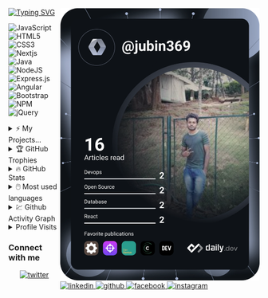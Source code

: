 <!-- 
### Hi there, I'm Jubin 👋
 -->
 
 <a href="https://app.daily.dev/jubin369"><img align="right" src="https://github.com/jubin369/jubin369/blob/main/devcard.svg" width="400" alt="JuBin Ayoob's Dev Card"/></a>
  
[![Typing SVG](https://readme-typing-svg.herokuapp.com/?lines=Hi+there,+I'm+Jubin+👋;Find+about+my+works+here...&color=8EB6E1&multiline=true&height=70)](https://git.io/typing-svg)

![JavaScript](https://img.shields.io/badge/javascript-%23323330.svg?style=for-the-badge&logo=javascript&logoColor=%23F7DF1E) ![HTML5](https://img.shields.io/badge/html5-%23E34F26.svg?style=for-the-badge&logo=html5&logoColor=white) ![CSS3](https://img.shields.io/badge/css3-%231572B6.svg?style=for-the-badge&logo=css3&logoColor=white) ![Nextjs](https://img.shields.io/badge/nextjs-%23323330.svg?style=for-the-badge&logo=nextjs&logoColor=%23F7DF1E) ![Java](https://img.shields.io/badge/java-%23ED8B00.svg?style=for-the-badge&logo=java&logoColor=white) ![NodeJS](https://img.shields.io/badge/node.js-%2343853D.svg?style=for-the-badge&logo=node.js&logoColor=white)
 ![Express.js](https://img.shields.io/badge/express.js-%23404d59.svg?style=for-the-badge&logo=express&logoColor=%2361DAFB)![Angular](https://img.shields.io/badge/angular-%23DD0031.svg?style=for-the-badge&logo=angular&logoColor=white)![Bootstrap](https://img.shields.io/badge/bootstrap-%23563D7C.svg?style=for-the-badge&logo=bootstrap&logoColor=white)![NPM](https://img.shields.io/badge/NPM-%23000000.svg?style=for-the-badge&logo=npm&logoColor=white)![jQuery](https://img.shields.io/badge/jquery-%230769AD.svg?style=for-the-badge&logo=jquery&logoColor=white)
 
 <details>
  <summary>⚡ My Projects...</summary>
  <br>


  * <a href="https://github.com/Jubin369/NodeJs-To-do-list" target="_blank"> Nodejs ToDoList</a>
  * <a href="https://github.com/Jubin369/Memory-Game" target="_blank"> Nodejs,Jquery Memory game</a>
  * <a href="https://github.com/Jubin369/Chess-Game" target="_blank"> Nodejs,Jquery Chess game</a>
  * <a href="https://github.com/Jubin369/React-IPL-Player-Detail" target="_blank"> Reactjs IPL player data project</a>
  * <a href="https://github.com/Jubin369/NodeJs-IPL-graph-data-project" target="_blank"> Nodejs IPL graph data project</a>
  * <a href="https://github.com/Jubin369/SimpleCalculatorAndroid" target="_blank"> Android Calculater</a>
  * <a href="https://github.com/Jubin369/Jubin_IPL_Project" target="_blank"> Node to json IPL Data project </a>
  * <a href="https://github.com/Jubin369/Cracker-Rank" target="_blank"> Reactjs Cracker-Rank (group project) </a>
 </details>

<!-- **Jubin369/Jubin369** is a ✨ _special_ ✨ repository because its `README.md` (this file) appears on your GitHub profile.

Here are some ideas to get you started:

- 🔭 I’m currently working on ...
- 🌱 I’m currently learning ...
- 👯 I’m looking to collaborate on ...
- 🤔 I’m looking for help with ...
- 💬 Ask me about ...
- 📫 How to reach me: ...
- 😄 Pronouns: ...
- ⚡ Fun fact: ...
 -->
 
 <details>
  <summary>🏆 GitHub Trophies</summary>
  <br>
 
 [![trophy](https://github-profile-trophy.vercel.app/?username=jubin369&column=4&no-frame=true)](https://github.com/ryo-ma/github-profile-trophy)

 </details>
 
<details>
  <summary>🔥 GitHub Stats</summary>
  <br>
 
[![Jubin's github stats](https://github-readme-stats.vercel.app/api?username=jubin369&count_private=true&show_icons=true&theme=radical&hide_rank=false)](https://github.com/anuraghazra/github-readme-stats)
 
</details>

<details>
  <summary>🖱️ Most used languages</summary>
  <br>
 
[![Top Langs](https://github-readme-stats.vercel.app/api/top-langs/?username=jubin369)](https://github.com/anuraghazra/github-readme-stats)
 
</details>

<details>
  <summary>💹 Github Activity Graph</summary>
  <br>
 
![Jubin's github activity graph](https://activity-graph.herokuapp.com/graph?username=jubin369&theme=dracula)
 
</details>


<details>
  <summary>Profile Visits</summary>
  <br>

![Visitor Count](https://profile-counter.glitch.me/jubin369/count.svg)

</details>

### Connect with me  
<div align="center">
<a href="https://twitter.com/jubin369" target="_blank">
<img src=https://img.shields.io/badge/jubin-%231DA1F2.svg?style=for-the-badge&logo=Twitter&logoColor=white alt=twitter style="margin-bottom: 5px;" />
</a>
<a href="https://www.linkedin.com/in/jubin-ayoob/" target="_blank">
<img src=https://img.shields.io/badge/linkedin-%231E77B5.svg?&style=for-the-badge&logo=linkedin&logoColor=white alt=linkedin style="margin-bottom: 5px;" />
</a>  
<a href="https://github.com/Jubin369" target="_blank">
<img src=https://img.shields.io/badge/github-%2324292e.svg?&style=for-the-badge&logo=github&logoColor=white alt=github style="margin-bottom: 5px;" />
</a>
<a href="https://www.facebook.com/JuBin.Ayoob369" target="_blank">
<img src=https://img.shields.io/badge/facebook-%232E87FB.svg?&style=for-the-badge&logo=facebook&logoColor=white alt=facebook style="margin-bottom: 5px;" />
</a>
<a href="https://www.instagram.com/jubin_ayoob/" target="_blank">
<img src=https://img.shields.io/badge/instagram-%23000000.svg?&style=for-the-badge&logo=instagram&logoColor=white alt=instagram style="margin-bottom: 5px;" />
</a>
</div> 
